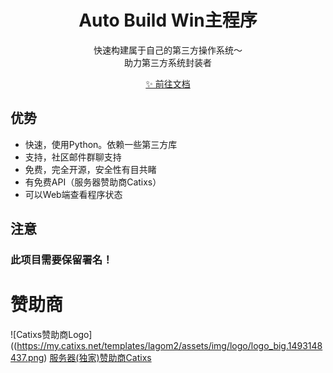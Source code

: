 <h1 align="center">Auto Build Win主程序</h1>

<p align="center">
  快速构建属于自己的第三方操作系统～<br>助力第三方系统封装者
</p>
<p align="center">
 <a href="https://docs.autobuild.win"> ✨ 前往文档</a>
</p>



## 优势
* 快速，使用Python。依赖一些第三方库
* 支持，社区邮件群聊支持
* 免费，完全开源，安全性有目共睹
* 有免费API（服务器赞助商Catixs）
* 可以Web端查看程序状态
## 注意
### 此项目需要保留署名！
# 赞助商
![Catixs赞助商Logo]((https://my.catixs.net/templates/lagom2/assets/img/logo/logo_big.1493148437.png)
<a href="https://my.catixs.net" target="_blank">服务器(独家)赞助商Catixs</a>
